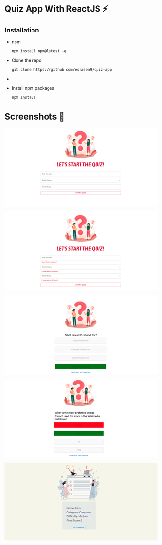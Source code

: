 # Quiz App With ReactJS ⚡️

## Installation

<ul>
    <li> 
    <p>npm</p>
<pre>
<code>npm install npm@latest -g
</code></pre>
    </li>
    <li>
        <p>Clone the repo</p>
        <pre>
<code>git clone https://github.com/esrasen9/quiz-app</code>
</pre>
<li/>
<li><p>Install npm packages</p>
<pre>
<code>npm install
</code></pre>
</li>
</ul>

# Screenshots :camera_flash:

![GitHub Logo](./screenshots/1.png)

![GitHub Logo](./screenshots/2.png)

![GitHub Logo](./screenshots/3.png)

![GitHub Logo](./screenshots/4.png)

![GitHub Logo](./screenshots/5.png)